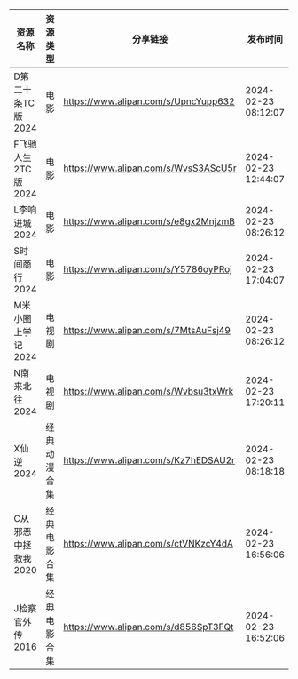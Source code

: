 | 资源名称          | 资源类型   | 分享链接                                 | 发布时间                |
| ------------- | ------ | ------------------------------------ | ------------------- |
| D第二十条TC版2024  | 电影     | https://www.alipan.com/s/UpncYupp632 | 2024-02-23 08:12:07 |
| F飞驰人生2TC版2024 | 电影     | https://www.alipan.com/s/WvsS3AScU5r | 2024-02-23 12:44:07 |
| L李响进城2024     | 电影     | https://www.alipan.com/s/e8gx2MnjzmB | 2024-02-23 08:26:12 |
| S时间商行2024     | 电影     | https://www.alipan.com/s/Y5786oyPRoj | 2024-02-23 17:04:07 |
| M米小圈上学记2024   | 电视剧    | https://www.alipan.com/s/7MtsAuFsj49 | 2024-02-23 08:26:12 |
| N南来北往2024     | 电视剧    | https://www.alipan.com/s/Wvbsu3txWrk | 2024-02-23 17:20:11 |
| X仙逆2024       | 经典动漫合集 | https://www.alipan.com/s/Kz7hEDSAU2r | 2024-02-23 08:18:18 |
| C从邪恶中拯救我2020  | 经典电影合集 | https://www.alipan.com/s/ctVNKzcY4dA | 2024-02-23 16:56:06 |
| J检察官外传2016    | 经典电影合集 | https://www.alipan.com/s/d856SpT3FQt | 2024-02-23 16:52:06 |
